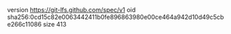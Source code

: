 version https://git-lfs.github.com/spec/v1
oid sha256:0cd15c82e0063442411b0fe896863980e00ce464a942d10d49c5cbe266c11086
size 413
